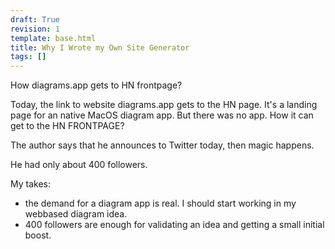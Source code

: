 ```yaml
---
draft: True
revision: 1
template: base.html
title: Why I Wrote my Own Site Generator
tags: []
---
```


How diagrams.app gets to HN frontpage?

Today, the link to website diagrams.app gets to the HN page. It's a landing page for an native MacOS diagram app. But there was no app. How it can get to the HN FRONTPAGE?

The author says that he announces to Twitter today, then magic happens.

He had only about 400 followers.

My takes:
- the demand for a diagram app is real. I should start working in my webbased diagram idea.
- 400 followers are enough for validating an idea and getting a small initial boost.
